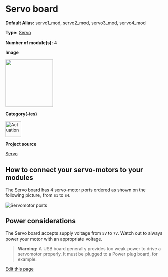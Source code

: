# Servo board
<div class="cust_sheet" markdown="1">
<p class="cust_sheet-title" markdown="1"><strong>Default Alias:</strong> servo1_mod, servo2_mod, servo3_mod, servo4_mod</p>
<p class="cust_sheet-title" markdown="1"><strong>Type:</strong> <a href="/pages/high/modules_list/servo.md">Servo</a></p>
<p class="cust_sheet-title" markdown="1"><strong>Number of module(s):</strong> 4</p>
<p class="cust_sheet-title" markdown="1"><strong>Image</strong></p>
<p class="cust_indent" markdown="1"><img height="150" src="{{img_path}}/servo-module.png"></p>
<p class="cust_sheet-title" markdown="1"><strong>Category(-ies)</strong></p>
<p class="cust_indent" markdown="1">
<img height="50" src="{{img_path}}/sticker-actuation.png" title="Actuation">
</p>
<p class="cust_sheet-title" markdown="1"><strong>Project source </strong></p>
<a class="github-button" data-size="large" aria-label="Star Luos-io/Luos on GitHub" href="https://github.com/Luos-io/examples/tree/master/Projects/Servo" target="_blank">Servo</a>
</div>

## How to connect your servo-motors to your modules

The Servo board has 4 servo-motor ports ordered as shown on the following picture, from `S1` to `S4`.

![Servomotor ports]({{img_path}}/servo-1.png)

## Power considerations
The Servo board accepts supply voltage from `5V` to `7V`. Watch out to always power your motor with an appropriate voltage.

> **Warning:** A USB board generally provides too weak power to drive a servomotor properly. It must be plugged to a Power plug board, for example.

<div class="cust_edit_page"><a href="https://{{gh_path}}{{boards_path}}/servo.md">Edit this page</a></div>
